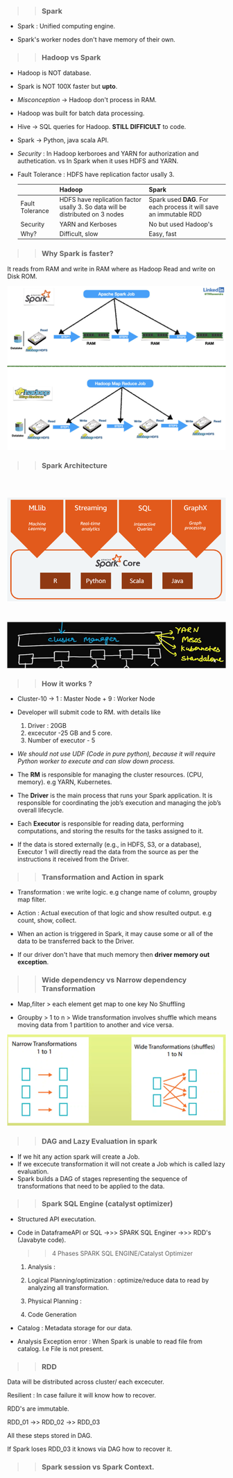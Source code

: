 >> ### Spark
*   Spark : Unified computing engine.

*   Spark's worker nodes don't have memory of their own.

>> ### Hadoop vs Spark

*   Hadoop is NOT database.
*   Spark is NOT 100X faster but **upto**.
*   *Misconception* -> Hadoop don't process in RAM.
*   Hadoop was built for batch data processing.
*   Hive -> SQL queries for Hadoop. **STILL DIFFICULT** to code.
*   Spark -> Python, java scala API.
*   *Security* : In Hadoop kerboroes and YARN for authorization and authetication. vs In Spark when it uses HDFS and YARN.
*   Fault Tolerance : HDFS have replication factor usally 3. 

    |     | Hadoop   | Spark    |
    |--------------|--------------|--------------|
    | Fault Tolerance | HDFS have replication factor usally 3. So data will be distributed on 3 nodes  | Spark used **DAG**. For each process it will save an immutable RDD |
    | Security  | YARN and Kerboses | No but used Hadoop's|
    | Why? | Difficult, slow | Easy, fast |


>> ### Why Spark is faster?
It reads from RAM and write in RAM where as Hadoop Read and write on Disk ROM.

![Hadoop vs Spark](<Hadoop vs Spark.png>)




>> ### Spark Architecture

<br>
<br>

![alt text](Spark%20Architecture.png)

<br>

![alt text](/Resource-cluster%20Manager.png)





>> ### How it works ?

*  Cluster-10 -> 1 : Master Node + 9 : Worker Node

*  Developer will submit code to RM.
with details like
    1.  Driver : 20GB
    2.  excecutor -25 GB and 5 core.
    3.  Number of executor - 5


* *We should not use UDF (Code in pure python), because it will require Python worker to execute and can slow down process.*


*   The **RM** is responsible for managing the cluster resources. (CPU, memory). e.g YARN, Kubernetes.

*   The **Driver** is the main process that runs your Spark application. It is responsible for coordinating the job’s execution and managing the job’s overall lifecycle.

* Each **Executor** is responsible for reading data, performing computations, and storing the results for the tasks assigned to it.

* If the data is stored externally (e.g., in HDFS, S3, or a database), Executor 1 will directly read the data from the source as per the instructions it received from the Driver. 

>> ### Transformation and Action in spark

*   Transformation : we write logic. e.g change name of column, groupby map filter.

*   Action : Actual execution of that logic and show resulted output. e.g count, show, collect.

*   When an action is triggered in Spark, it may cause some or all of the data to be transferred back to the Driver. 

*   If our driver don't have that much memory then 
**driver memory out exception**.

>> ### Wide dependency vs Narrow dependency Transformation

*   Map,filter > each element get map to one key No Shuffling

*   Groupby > 1 to n > Wide transformation involves shuffle which means moving data from 1 partition to another and vice versa.


![alt text](image-4.png)


>> ### DAG and Lazy Evaluation in spark

* If we hit any action spark will create a Job.
* If we excecute transformation it will not create a Job which is called lazy evaluation.
*  Spark builds a DAG of stages representing the sequence of transformations that need to be applied to the data. 


>> ### Spark SQL Engine (catalyst optimizer)

*   Structured API executation.

*   Code in DataframeAPI or SQL ->>> SPARK SQL Enginer ->>> RDD's (Javabyte code).

    >> 4 Phases SPARK SQL ENGINE/Catalyst Optimizer 
    
    1.  Analysis :

    2.  Logical Planning/optimization : optimize/reduce data to read by analyzing all transformation.

    3.  Physical Planning : 

    4.  Code Generation

*   Catalog : Metadata storage for our data.
*   Analysis Exception error : When Spark is unable to read file from catalog. I.e File is not present.


>> ### RDD 

Data will be distributed across cluster/ each excecuter.

Resilient : In case failure it will know how to recover.

RDD's are immutable.

RDD_01 ->> RDD_02 ->> RDD_03

All these steps stored in DAG.

If Spark loses RDD_03 it knows via DAG how to recover it.

>> ### Spark session vs Spark Context.








